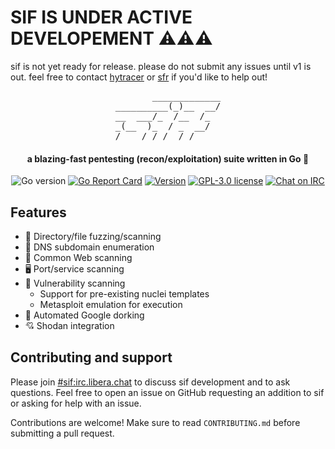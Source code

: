# SIF IS UNDER ACTIVE DEVELOPEMENT ⚠️⚠️⚠️
sif is not yet ready for release. please do not submit any issues until v1 is out. feel free to contact [hytracer](https://hytracer.ink) or [sfr](https://sfr.gay) if you'd like to help out!

<pre align="center">
       _____________
__________(_)__  __/
__  ___/_  /__  /_  
_(__  )_  / _  __/  
/____/ /_/  /_/     
</pre>

<h4 align="center">a blazing-fast pentesting (recon/exploitation) suite written in Go 🐾</h4>

<div align="center">

![Go version](https://img.shields.io/github/go-mod/go-version/dropalldatabases/sif)
[![Go Report Card](https://goreportcard.com/badge/github.com/dropalldatabases/sif)](https://goreportcard.com/report/github.com/dropalldatabases/sif)
[![Version](https://img.shields.io/github/v/tag/dropalldatabases/sif)](https://github.com/dropalldatabases/sif/tags)
[![GPL-3.0 license](https://img.shields.io/github/license/dropalldatabases/sif)](https://github.com/dropalldatabases/sif/blob/main/LICENSE)
[![Chat on IRC](https://img.shields.io/badge/chat-%23sif%3Airc.libera.chat-brightgreen)](https://web.libera.chat/gamja/?channels=#sif)
</div>

## Features
- 📂 Directory/file fuzzing/scanning
- 📡 DNS subdomain enumeration
- 🐾 Common Web scanning
- 🖥️ Port/service scanning
- 🦠 Vulnerability scanning
  - Support for pre-existing nuclei templates
  - Metasploit emulation for execution
- 🔎 Automated Google dorking
- 💘 Shodan integration

## Contributing and support

Please join [#sif:irc.libera.chat](https://web.libera.chat/gamja/?channels=#sif) to discuss sif development and to ask questions. Feel free to open an issue on GitHub requesting an addition to sif or asking for help with an issue.

Contributions are welcome! Make sure to read `CONTRIBUTING.md` before submitting a pull request.
